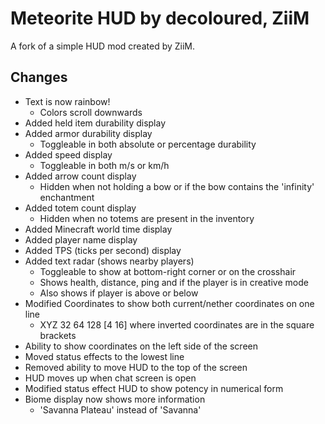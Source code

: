 # Meteorite HUD by decoloured, ZiiM
A fork of a simple HUD mod created by ZiiM.

## Changes
* Text is now rainbow!
  * Colors scroll downwards
* Added held item durability display
* Added armor durability display
  * Toggleable in both absolute or percentage durability
* Added speed display
  * Toggleable in both m/s or km/h
* Added arrow count display
  * Hidden when not holding a bow or if the bow contains the 'infinity' enchantment
* Added totem count display
  * Hidden when no totems are present in the inventory
* Added Minecraft world time display
* Added player name display
* Added TPS (ticks per second) display
* Added text radar (shows nearby players)
  * Toggleable to show at bottom-right corner or on the crosshair
  * Shows health, distance, ping and if the player is in creative mode
  * Also shows if player is above or below
* Modified Coordinates to show both current/nether coordinates on one line
  * XYZ 32 64 128 [4 16] where inverted coordinates are in the square brackets
* Ability to show coordinates on the left side of the screen
* Moved status effects to the lowest line
* Removed ability to move HUD to the top of the screen
* HUD moves up when chat screen is open
* Modified status effect HUD to show potency in numerical form
* Biome display now shows more information
  * 'Savanna Plateau' instead of 'Savanna'